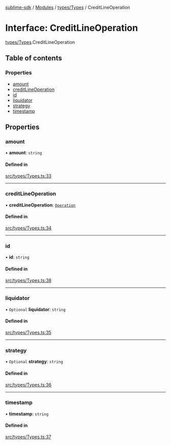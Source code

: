[sublime-sdk](../README.md) / [Modules](../modules.md) / [types/Types](../modules/types_Types.md) / CreditLineOperation

# Interface: CreditLineOperation

[types/Types](../modules/types_Types.md).CreditLineOperation

## Table of contents

### Properties

- [amount](types_Types.CreditLineOperation.md#amount)
- [creditLineOperation](types_Types.CreditLineOperation.md#creditlineoperation)
- [id](types_Types.CreditLineOperation.md#id)
- [liquidator](types_Types.CreditLineOperation.md#liquidator)
- [strategy](types_Types.CreditLineOperation.md#strategy)
- [timestamp](types_Types.CreditLineOperation.md#timestamp)

## Properties

### amount

• **amount**: `string`

#### Defined in

[src/types/Types.ts:33](https://github.com/sublime-finance/sublime-sdk/blob/1be39aa/src/types/Types.ts#L33)

___

### creditLineOperation

• **creditLineOperation**: [`Operation`](../enums/types_Types.Operation.md)

#### Defined in

[src/types/Types.ts:34](https://github.com/sublime-finance/sublime-sdk/blob/1be39aa/src/types/Types.ts#L34)

___

### id

• **id**: `string`

#### Defined in

[src/types/Types.ts:38](https://github.com/sublime-finance/sublime-sdk/blob/1be39aa/src/types/Types.ts#L38)

___

### liquidator

• `Optional` **liquidator**: `string`

#### Defined in

[src/types/Types.ts:35](https://github.com/sublime-finance/sublime-sdk/blob/1be39aa/src/types/Types.ts#L35)

___

### strategy

• `Optional` **strategy**: `string`

#### Defined in

[src/types/Types.ts:36](https://github.com/sublime-finance/sublime-sdk/blob/1be39aa/src/types/Types.ts#L36)

___

### timestamp

• **timestamp**: `string`

#### Defined in

[src/types/Types.ts:37](https://github.com/sublime-finance/sublime-sdk/blob/1be39aa/src/types/Types.ts#L37)

